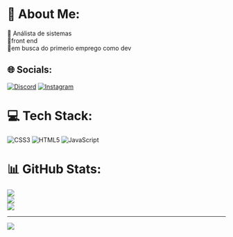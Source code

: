 # 💫 About Me:
🔭 Análista de sistemas<br>👯front end<br>🤝em busca do primerio emprego como dev <br>


## 🌐 Socials:
[![Discord](https://img.shields.io/badge/Discord-%237289DA.svg?logo=discord&logoColor=white)](https://discord.gg/DavidLucas#2783) [![Instagram](https://img.shields.io/badge/Instagram-%23E4405F.svg?logo=Instagram&logoColor=white)](https://instagram.com/_ddavidlucass)
# 💻 Tech Stack:
![CSS3](https://img.shields.io/badge/css3-%231572B6.svg?style=flat&logo=css3&logoColor=white) ![HTML5](https://img.shields.io/badge/html5-%23E34F26.svg?style=flat&logo=html5&logoColor=white) ![JavaScript](https://img.shields.io/badge/javascript-%23323330.svg?style=flat&logo=javascript&logoColor=%23F7DF1E) 
# 📊 GitHub Stats:
![](https://github-readme-stats.vercel.app/api?username=davinhotech&theme=vision-friendly-dark&hide_border=true&include_all_commits=false&count_private=false)<br/>
![](https://github-readme-streak-stats.herokuapp.com/?user=davinhotech&theme=vision-friendly-dark&hide_border=true)<br/>
![](https://github-readme-stats.vercel.app/api/top-langs/?username=davinhotech&theme=vision-friendly-dark&hide_border=true&include_all_commits=false&count_private=false&layout=compact)

---
[![](https://visitcount.itsvg.in/api?id=davinhotech&icon=0&color=0)](https://visitcount.itsvg.in)

<!-- Proudly created with GPRM ( https://gprm.itsvg.in ) -->
